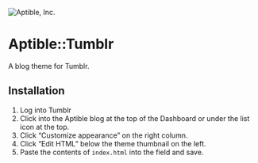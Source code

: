 ![Aptible, Inc.](https://s3.amazonaws.com/aptible-media-assets-manual/web-horizontal-350.png)

# Aptible::Tumblr

A blog theme for Tumblr.

## Installation
1. Log into Tumblr
2. Click into the Aptible blog at the top of the Dashboard or under the list icon at the top.
3. Click “Customize appearance” on the right column.
4. Click “Edit HTML” below the theme thumbnail on the left.
5. Paste the contents of `index.html` into the field and save.
